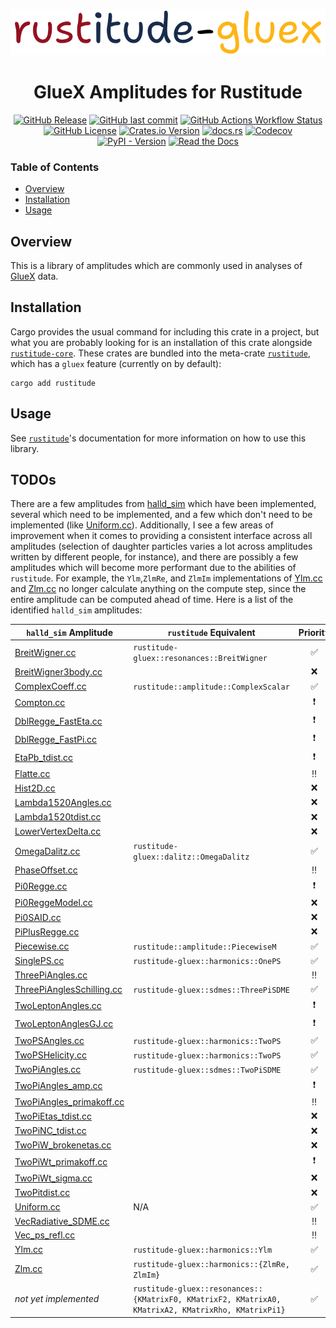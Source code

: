 <p align="center">
  <img
    width="800"
    src="https://github.com/denehoffman/rustitude/blob/main/crates/rustitude-gluex/media/logo.png"
  />
</p>
<p align="center">
    <h1 align="center">GlueX Amplitudes for Rustitude</h1>
</p>

<p align="center">
  <a href="https://github.com/denehoffman/rustitude/releases" alt="Releases">
    <img alt="GitHub Release" src="https://img.shields.io/github/v/release/denehoffman/rustitude?style=for-the-badge&logo=github"></a>
  <a href="https://github.com/denehoffman/rustitude/commits/main/" alt="Lastest Commits">
    <img alt="GitHub last commit" src="https://img.shields.io/github/last-commit/denehoffman/rustitude?style=for-the-badge&logo=github"></a>
  <a href="https://github.com/denehoffman/rustitude/actions" alt="Build Status">
    <img alt="GitHub Actions Workflow Status" src="https://img.shields.io/github/actions/workflow/status/denehoffman/rustitude/rust.yml?style=for-the-badge&logo=github"></a>
  <a href="LICENSE" alt="License">
    <img alt="GitHub License" src="https://img.shields.io/github/license/denehoffman/rustitude?style=for-the-badge"></a>
  <a href="https://crates.io/crates/rustitude-gluex" alt="Rustitude-GlueX on crates.io">
    <img alt="Crates.io Version" src="https://img.shields.io/crates/v/rustitude?style=for-the-badge&logo=rust&logoColor=red&color=red"></a>
  <a href="https://docs.rs/rustitude-gluex" alt="Rustitude documentation on docs.rs">
    <img alt="docs.rs" src="https://img.shields.io/docsrs/rustitude?style=for-the-badge&logo=rust&logoColor=red"></a>
  <a href="https://app.codecov.io/github/denehoffman/rustitude/tree/main/" alt="Codecov coverage report">
    <img alt="Codecov" src="https://img.shields.io/codecov/c/github/denehoffman/rustitude?style=for-the-badge&logo=codecov"></a>
  <a href="https://pypi.org/project/rustitude/" alt="View project on PyPI">
  <img alt="PyPI - Version" src="https://img.shields.io/pypi/v/rustitude?style=for-the-badge&logo=python&logoColor=yellow&labelColor=blue"></a>
  <a href="https://rustitude.readthedocs.io/en/latest/", alt="Rustitude documentation on readthedocs.io">
    <img alt="Read the Docs" src="https://img.shields.io/readthedocs/rustitude?style=for-the-badge&logo=python&logoColor=yellow&labelColor=blue"></a>
</p>

### Table of Contents

- [Overview](#Overview)
- [Installation](#Installation)
- [Usage](#Usage)

## Overview

This is a library of amplitudes which are commonly used in analyses of [GlueX](http://gluex.org/) data.

## Installation

Cargo provides the usual command for including this crate in a project, but what you are probably looking for is an installation of this crate alongside [`rustitude-core`](https://github.com/denehoffman/rustitude/tree/main/crates/rustitude-core). These crates are bundled into the meta-crate [`rustitude`](https://github.com/denehoffman/rustitude), which has a `gluex` feature (currently on by default):

```shell
cargo add rustitude
```

## Usage

See [`rustitude`](https://github.com/denehoffman/rustitude)'s documentation for more information on how to use this library.

## TODOs

There are a few amplitudes from [halld_sim](https://github.com/JeffersonLab/halld_sim/tree/master/src/libraries/AMPTOOLS_AMPS) which have been implemented, several which need to be implemented, and a few which don't need to be implemented (like [Uniform.cc](https://github.com/JeffersonLab/halld_sim/blob/master/src/libraries/AMPTOOLS_AMPS/Uniform.cc)). Additionally, I see a few areas of improvement when it comes to providing a consistent interface across all amplitudes (selection of daughter particles varies a lot across amplitudes written by different people, for instance), and there are possibly a few amplitudes which will become more performant due to the abilities of `rustitude`. For example, the `Ylm`,`ZlmRe`, and `ZlmIm` implementations of [Ylm.cc](https://github.com/JeffersonLab/halld_sim/blob/master/src/libraries/AMPTOOLS_AMPS/Ylm.cc) and [Zlm.cc](https://github.com/JeffersonLab/halld_sim/blob/master/src/libraries/AMPTOOLS_AMPS/Zlm.cc) no longer calculate anything on the compute step, since the entire amplitude can be computed ahead of time. Here is a list of the identified `halld_sim` amplitudes:

| `halld_sim` Amplitude                                                                                                                    | `rustitude` Equivalent                                                                              |         Priority         |
| ---------------------------------------------------------------------------------------------------------------------------------------- | --------------------------------------------------------------------------------------------------- | :----------------------: |
| [BreitWigner.cc](https://github.com/JeffersonLab/halld_sim/blob/master/src/libraries/AMPTOOLS_AMPS/BreitWigner.cc)                       | `rustitude-gluex::resonances::BreitWigner`                                                          |    :white_check_mark:    |
| [BreitWigner3body.cc](https://github.com/JeffersonLab/halld_sim/blob/master/src/libraries/AMPTOOLS_AMPS/BreitWigner3body.cc)             |                                                                                                     |           :x:            |
| [ComplexCoeff.cc](https://github.com/JeffersonLab/halld_sim/blob/master/src/libraries/AMPTOOLS_AMPS/ComplexCoeff.cc)                     | `rustitude::amplitude::ComplexScalar`                                                               |    :white_check_mark:    |
| [Compton.cc](https://github.com/JeffersonLab/halld_sim/blob/master/src/libraries/AMPTOOLS_AMPS/Compton.cc)                               |                                                                                                     | :heavy_exclamation_mark: |
| [DblRegge_FastEta.cc](https://github.com/JeffersonLab/halld_sim/blob/master/src/libraries/AMPTOOLS_AMPS/DblRegge_FastEta.cc)             |                                                                                                     | :heavy_exclamation_mark: |
| [DblRegge_FastPi.cc](https://github.com/JeffersonLab/halld_sim/blob/master/src/libraries/AMPTOOLS_AMPS/DblRegge_FastPi.cc)               |                                                                                                     | :heavy_exclamation_mark: |
| [EtaPb_tdist.cc](https://github.com/JeffersonLab/halld_sim/blob/master/src/libraries/AMPTOOLS_AMPS/EtaPb_tdist.cc)                       |                                                                                                     | :heavy_exclamation_mark: |
| [Flatte.cc](https://github.com/JeffersonLab/halld_sim/blob/master/src/libraries/AMPTOOLS_AMPS/Flatte.cc)                                 |                                                                                                     |        :bangbang:        |
| [Hist2D.cc](https://github.com/JeffersonLab/halld_sim/blob/master/src/libraries/AMPTOOLS_AMPS/Hist2D.cc)                                 |                                                                                                     |           :x:            |
| [Lambda1520Angles.cc](https://github.com/JeffersonLab/halld_sim/blob/master/src/libraries/AMPTOOLS_AMPS/Lambda1520Angles.cc)             |                                                                                                     |           :x:            |
| [Lambda1520tdist.cc](https://github.com/JeffersonLab/halld_sim/blob/master/src/libraries/AMPTOOLS_AMPS/Lambda1520tdist.cc)               |                                                                                                     |           :x:            |
| [LowerVertexDelta.cc](https://github.com/JeffersonLab/halld_sim/blob/master/src/libraries/AMPTOOLS_AMPS/LowerVertexDelta.cc)             |                                                                                                     |           :x:            |
| [OmegaDalitz.cc](https://github.com/JeffersonLab/halld_sim/blob/master/src/libraries/AMPTOOLS_AMPS/OmegaDalitz.cc)                       | `rustitude-gluex::dalitz::OmegaDalitz`                                                              |    :white_check_mark:    |
| [PhaseOffset.cc](https://github.com/JeffersonLab/halld_sim/blob/master/src/libraries/AMPTOOLS_AMPS/PhaseOffset.cc)                       |                                                                                                     |        :bangbang:        |
| [Pi0Regge.cc](https://github.com/JeffersonLab/halld_sim/blob/master/src/libraries/AMPTOOLS_AMPS/Pi0Regge.cc)                             |                                                                                                     | :heavy_exclamation_mark: |
| [Pi0ReggeModel.cc](https://github.com/JeffersonLab/halld_sim/blob/master/src/libraries/AMPTOOLS_AMPS/Pi0ReggeModel.cc)                   |                                                                                                     |           :x:            |
| [Pi0SAID.cc](https://github.com/JeffersonLab/halld_sim/blob/master/src/libraries/AMPTOOLS_AMPS/Pi0SAID.cc)                               |                                                                                                     |           :x:            |
| [PiPlusRegge.cc](https://github.com/JeffersonLab/halld_sim/blob/master/src/libraries/AMPTOOLS_AMPS/PiPlusRegge.cc)                       |                                                                                                     |           :x:            |
| [Piecewise.cc](https://github.com/JeffersonLab/halld_sim/blob/master/src/libraries/AMPTOOLS_AMPS/Piecewise.cc)                           | `rustitude::amplitude::PiecewiseM`                                                                  |    :white_check_mark:    |
| [SinglePS.cc](https://github.com/JeffersonLab/halld_sim/blob/master/src/libraries/AMPTOOLS_AMPS/SinglePS.cc)                             | `rustitude-gluex::harmonics::OnePS`                                                                 |    :white_check_mark:    |
| [ThreePiAngles.cc](https://github.com/JeffersonLab/halld_sim/blob/master/src/libraries/AMPTOOLS_AMPS/ThreePiAngles.cc)                   |                                                                                                     |        :bangbang:        |
| [ThreePiAnglesSchilling.cc](https://github.com/JeffersonLab/halld_sim/blob/master/src/libraries/AMPTOOLS_AMPS/ThreePiAnglesSchilling.cc) | `rustitude-gluex::sdmes::ThreePiSDME`                                                               |    :white_check_mark:    |
| [TwoLeptonAngles.cc](https://github.com/JeffersonLab/halld_sim/blob/master/src/libraries/AMPTOOLS_AMPS/TwoLeptonAngles.cc)               |                                                                                                     | :heavy_exclamation_mark: |
| [TwoLeptonAnglesGJ.cc](https://github.com/JeffersonLab/halld_sim/blob/master/src/libraries/AMPTOOLS_AMPS/TwoLeptonAnglesGJ.cc)           |                                                                                                     | :heavy_exclamation_mark: |
| [TwoPSAngles.cc](https://github.com/JeffersonLab/halld_sim/blob/master/src/libraries/AMPTOOLS_AMPS/TwoPSAngles.cc)                       | `rustitude-gluex::harmonics::TwoPS`                                                                 |    :white_check_mark:    |
| [TwoPSHelicity.cc](https://github.com/JeffersonLab/halld_sim/blob/master/src/libraries/AMPTOOLS_AMPS/TwoPSHelicity.cc)                   | `rustitude-gluex::harmonics::TwoPS`                                                                 |    :white_check_mark:    |
| [TwoPiAngles.cc](https://github.com/JeffersonLab/halld_sim/blob/master/src/libraries/AMPTOOLS_AMPS/TwoPiAngles.cc)                       | `rustitude-gluex::sdmes::TwoPiSDME`                                                                 |    :white_check_mark:    |
| [TwoPiAngles_amp.cc](https://github.com/JeffersonLab/halld_sim/blob/master/src/libraries/AMPTOOLS_AMPS/TwoPiAngles_amp.cc)               |                                                                                                     | :heavy_exclamation_mark: |
| [TwoPiAngles_primakoff.cc](https://github.com/JeffersonLab/halld_sim/blob/master/src/libraries/AMPTOOLS_AMPS/TwoPiAngles_primakoff.cc)   |                                                                                                     |        :bangbang:        |
| [TwoPiEtas_tdist.cc](https://github.com/JeffersonLab/halld_sim/blob/master/src/libraries/AMPTOOLS_AMPS/TwoPiEtas_tdist.cc)               |                                                                                                     |           :x:            |
| [TwoPiNC_tdist.cc](https://github.com/JeffersonLab/halld_sim/blob/master/src/libraries/AMPTOOLS_AMPS/TwoPiNC_tdist.cc)                   |                                                                                                     |           :x:            |
| [TwoPiW_brokenetas.cc](https://github.com/JeffersonLab/halld_sim/blob/master/src/libraries/AMPTOOLS_AMPS/TwoPiW_brokenetas.cc)           |                                                                                                     |           :x:            |
| [TwoPiWt_primakoff.cc](https://github.com/JeffersonLab/halld_sim/blob/master/src/libraries/AMPTOOLS_AMPS/TwoPiWt_primakoff.cc)           |                                                                                                     | :heavy_exclamation_mark: |
| [TwoPiWt_sigma.cc](https://github.com/JeffersonLab/halld_sim/blob/master/src/libraries/AMPTOOLS_AMPS/TwoPiWt_sigma.cc)                   |                                                                                                     |           :x:            |
| [TwoPitdist.cc](https://github.com/JeffersonLab/halld_sim/blob/master/src/libraries/AMPTOOLS_AMPS/TwoPitdist.cc)                         |                                                                                                     |           :x:            |
| [Uniform.cc](https://github.com/JeffersonLab/halld_sim/blob/master/src/libraries/AMPTOOLS_AMPS/Uniform.cc)                               | N/A                                                                                                 |    :white_check_mark:    |
| [VecRadiative_SDME.cc](https://github.com/JeffersonLab/halld_sim/blob/master/src/libraries/AMPTOOLS_AMPS/VecRadiative_SDME.cc)           |                                                                                                     |        :bangbang:        |
| [Vec_ps_refl.cc](https://github.com/JeffersonLab/halld_sim/blob/master/src/libraries/AMPTOOLS_AMPS/Vec_ps_refl.cc)                       |                                                                                                     |        :bangbang:        |
| [Ylm.cc](https://github.com/JeffersonLab/halld_sim/blob/master/src/libraries/AMPTOOLS_AMPS/Ylm.cc)                                       | `rustitude-gluex::harmonics::Ylm`                                                                   |    :white_check_mark:    |
| [Zlm.cc](https://github.com/JeffersonLab/halld_sim/blob/master/src/libraries/AMPTOOLS_AMPS/Zlm.cc)                                       | `rustitude-gluex::harmonics::{ZlmRe, ZlmIm}`                                                        |    :white_check_mark:    |
| _not yet implemented_                                                                                                                    | `rustitude-gluex::resonances::{KMatrixF0, KMatrixF2, KMatrixA0, KMatrixA2, KMatrixRho, KMatrixPi1}` |    :white_check_mark:    |
